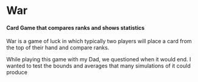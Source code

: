 # War
#### Card Game that compares ranks and shows statistics


War is a game of luck in which typically two players will place a card from the top of their hand and compare ranks.

While playing this game with my Dad, we questioned when it would end. I wanted to test the bounds and averages that many simulations of it could produce
